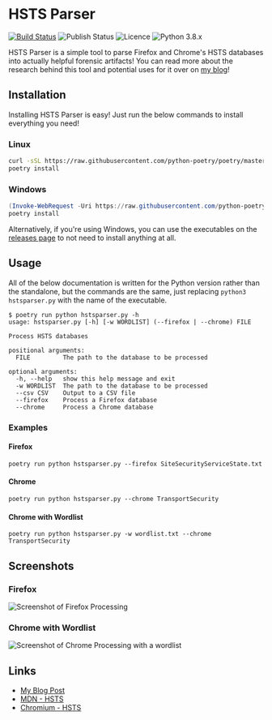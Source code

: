 # HSTS Parser

[![Build Status](https://thebeanogamer.visualstudio.com/HSTSparser/_apis/build/status/HSTSparser?branchName=master)](https://thebeanogamer.visualstudio.com/HSTSparser/_build/latest?definitionId=2&branchName=master) ![Publish Status](https://thebeanogamer.vsrm.visualstudio.com/_apis/public/Release/badge/f24623e9-719d-4c7f-b194-3be7917a22bf/1/1) ![Licence](https://img.shields.io/github/license/thebeanogamer/hstsparser) ![Python 3.8.x](https://img.shields.io/badge/python-3.8.x-yellow.svg)

HSTS Parser is a simple tool to parse Firefox and Chrome's HSTS databases into actually helpful forensic artifacts! You can read more about the research behind this tool and potential uses for it over on [my blog](https://blog.daniel-milnes.uk/hsts-for-forensics-you-can-run-but-you-cant)!

## Installation

Installing HSTS Parser is easy! Just run the below commands to install everything you need!

### Linux

```bash
curl -sSL https://raw.githubusercontent.com/python-poetry/poetry/master/get-poetry.py | python
poetry install
```

### Windows

```powershell
(Invoke-WebRequest -Uri https://raw.githubusercontent.com/python-poetry/poetry/master/get-poetry.py -UseBasicParsing).Content | python
poetry install
```

Alternatively, if you're using Windows, you can use the executables on the [releases page](https://github.com/thebeanogamer/hstsparser/releases/latest) to not need to install anything at all.

## Usage

All of the below documentation is written for the Python version rather than the standalone, but the commands are the same, just replacing `python3 hstsparser.py` with the name of the executable.

```shell
$ poetry run python hstsparser.py -h
usage: hstsparser.py [-h] [-w WORDLIST] (--firefox | --chrome) FILE

Process HSTS databases

positional arguments:
  FILE         The path to the database to be processed

optional arguments:
  -h, --help   show this help message and exit
  -w WORDLIST  The path to the database to be processed
  --csv CSV    Output to a CSV file
  --firefox    Process a Firefox database
  --chrome     Process a Chrome database
```

### Examples

#### Firefox

```shell
poetry run python hstsparser.py --firefox SiteSecurityServiceState.txt
```

#### Chrome

```shell
poetry run python hstsparser.py --chrome TransportSecurity
```

#### Chrome with Wordlist

```shell
poetry run python hstsparser.py -w wordlist.txt --chrome TransportSecurity
```

## Screenshots

### Firefox

![Screenshot of Firefox Processing](https://blog.daniel-milnes.uk/content/images/2019/11/image-3.png)

### Chrome with Wordlist

![Screenshot of Chrome Processing with a wordlist](https://blog.daniel-milnes.uk/content/images/2019/11/image-4.png)

## Links

- [My Blog Post](https://blog.daniel-milnes.uk/hsts-for-forensics-you-can-run-but-you-cant)
- [MDN - HSTS](https://developer.mozilla.org/en-US/docs/Web/HTTP/Headers/Strict-Transport-Security)
- [Chromium - HSTS](https://www.chromium.org/sts)
